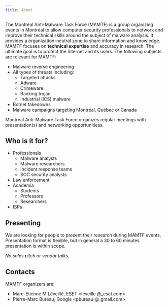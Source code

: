```yaml
---
title: About
---
```


The Montréal Anti-Malware Task Force (MAMTF) is a group organizing events in
Montréal to allow computer security professionals to network and improve their
technical skills around the subject of malware analysis. It provides a
organization-neutral zone to share information and knowledge. MAMTF focuses on
**technical expertise** and accuracy in research. The ultimate goal is to
protect the Internet and its users. The following subjects are relevant for
MAMTF:

- Malware reverse engineering
- All types of threats including:
  - Targeted attacks
  - Adware
  - Crimeware
  - Banking trojan
  - Industrial (ICS) malware
- Botnet takedowns
- Malware campaigns targeting Montréal, Québec or Canada

Montréal Anti-Malware Task Force organizes regular meetings with
presentation(s) and networking opportunitiess.

## Who is it for?

- Professionals
  - Malware analysts
  - Malware researchers
  - Incident response teams
  - SOC security analysts
- Law enforcement
- Academia
  - Students
  - Professors
  - Researchers
- ISPs

## Presenting

We are looking for people to present their research during MAMTF events.
Presentation format is flexible, but in general a 30 to 60 minutes presentation
is within scope.

*No sales pitch or vendor talks.*

## Contacts

MAMTF organizers are:

- Marc-Etienne M.Léveillé, ESET \<leveille @_eset.com\>
- Pierre-Marc Bureau, Google \<pbureau @_gmail.com\>
